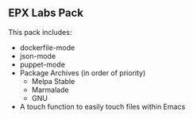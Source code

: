 ## EPX Labs Pack

This pack includes:

* dockerfile-mode
* json-mode
* puppet-mode
* Package Archives (in order of priority)
  * Melpa Stable
  * Marmalade
  * GNU
* A touch function to easily touch files within Emacs
